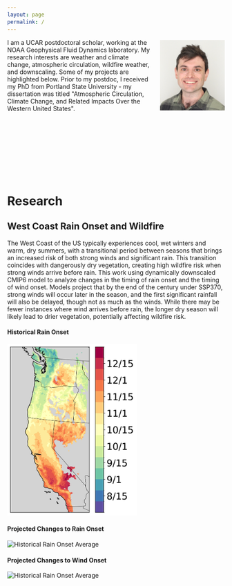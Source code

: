 ```yaml
---
layout: page
permalink: /
---
```



<div style="display: flex; align-items: center;">
    <p style="margin: 0;">I am a UCAR postdoctoral scholar, working at the NOAA Geophysical Fluid Dynamics laboratory. My research interests are weather and climate change, atmospheric circulation, wildfire weather, and downscaling. Some of my projects are highlighted below. Prior to my postdoc, I received my PhD from Portland State University - my dissertation was titled "Atmospheric Circulation, Climate Change, and Related Impacts Over the Western United States".
</p>
    <img src="/images/headshot.jpg" alt="Description" style="margin-left: 20px; width: 150px;">
</div>

<br><br><br><br><br><br><br><br>
# Research

## West Coast Rain Onset and Wildfire

The West Coast of the US typically experiences cool, wet winters and warm, dry summers, with a transitional period between seasons that brings an increased risk of both strong winds and significant rain. This transition coincides with dangerously dry vegetation, creating high wildfire risk when strong winds arrive before rain. This work using dynamically downscaled CMIP6 model to analyze changes in the timing of rain onset and the timing of wind onset. Models project that by the end of the century under SSP370, strong winds will occur later in the season, and the first significant rainfall will also be delayed, though not as much as the winds. While there may be fewer instances where wind arrives before rain, the longer dry season will likely lead to drier vegetation, potentially affecting wildfire risk.

#### Historical Rain Onset

<img src="/images/era5_rain_onset_triple_split_3mmWA.jpg" alt="Historical Rain Onset Average" width="300">

#### Projected Changes to Rain Onset

<img src="/images/Figure7.jpeg" alt="Historical Rain Onset Average" width="600">

#### Projected Changes to Wind Onset

<img src="/images/model_wind_onset_change_sig.jpg" alt="Historical Rain Onset Average" width="600">
